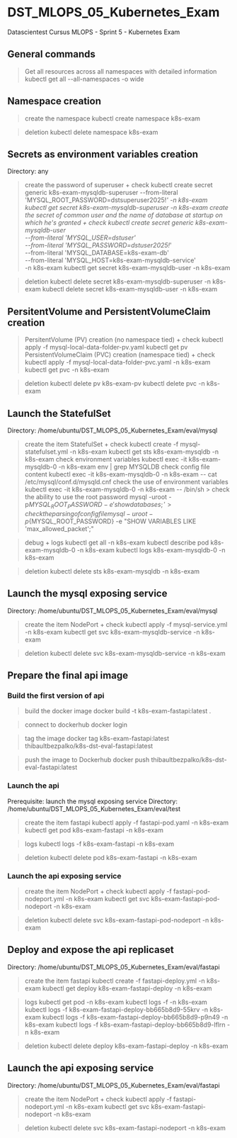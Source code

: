 # DST_MLOPS_05_Kubernetes_Exam
Datascientest Cursus MLOPS - Sprint 5 - Kubernetes Exam



## General commands
> Get all resources across all namespaces with detailed information
kubectl get all --all-namespaces -o wide



## Namespace creation
> create the namespace
kubectl create namespace k8s-exam

> deletion
kubectl delete namespace k8s-exam



## Secrets as environment variables creation
Directory: any 

> create the password of superuser + check
kubectl create secret generic k8s-exam-mysqldb-superuser --from-literal 'MYSQL_ROOT_PASSWORD=dstsuperuser2025!_' -n k8s-exam
kubectl get secret k8s-exam-mysqldb-superuser -n k8s-exam
> create the secret of common user and the name of database at startup on which he's granted + check
kubectl create secret generic k8s-exam-mysqldb-user \
--from-literal 'MYSQL_USER=dstuser' \
--from-literal 'MYSQL_PASSWORD=dstuser2025!_' \
--from-literal 'MYSQL_DATABASE=k8s-exam-db' \
--from-literal 'MYSQL_HOST=k8s-exam-mysqldb-service' \
-n k8s-exam
kubectl get secret k8s-exam-mysqldb-user -n k8s-exam

> deletion
kubectl delete secret k8s-exam-mysqldb-superuser -n k8s-exam
kubectl delete secret k8s-exam-mysqldb-user -n k8s-exam



## PersitentVolume and PersistentVolumeClaim creation
> PersitentVolume (PV) creation (no namespace tied) + check
kubectl apply -f mysql-local-data-folder-pv.yaml 
kubectl get pv 
> PersistentVolumeClaim (PVC) creation (namespace tied) + check
kubectl apply -f mysql-local-data-folder-pvc.yaml -n k8s-exam
kubectl get pvc -n k8s-exam

> deletion
kubectl delete pv k8s-exam-pv
kubectl delete pvc -n k8s-exam



## Launch the StatefulSet
Directory: /home/ubuntu/DST_MLOPS_05_Kubernetes_Exam/eval/mysql

> create the item StatefulSet + check
kubectl create -f mysql-statefulset.yml -n k8s-exam
kubectl get sts k8s-exam-mysqldb -n k8s-exam
> check environment variables
kubectl exec -it k8s-exam-mysqldb-0 -n k8s-exam env | grep MYSQLDB
> check config file content
kubectl exec -it k8s-exam-mysqldb-0 -n k8s-exam -- cat /etc/mysql/conf.d/mysqld.cnf
> check the use of environment variables
    kubectl exec -it k8s-exam-mysqldb-0 -n k8s-exam -- /bin/sh
    > check the ability to use the root password
    mysql -uroot -p${MYSQL_ROOT_PASSWORD} -e 'show databases;'
    > check the parsing of config file
    mysql -uroot -p${MYSQL_ROOT_PASSWORD} -e "SHOW VARIABLES LIKE 'max_allowed_packet';"

> debug + logs
kubectl get all -n k8s-exam
kubectl describe pod k8s-exam-mysqldb-0 -n k8s-exam
kubectl logs k8s-exam-mysqldb-0 -n k8s-exam

> deletion
kubectl delete sts k8s-exam-mysqldb -n k8s-exam



## Launch the mysql exposing service
Directory: /home/ubuntu/DST_MLOPS_05_Kubernetes_Exam/eval/mysql

> create the item NodePort + check
kubectl apply -f mysql-service.yml -n k8s-exam
kubectl get svc k8s-exam-mysqldb-service -n k8s-exam

> deletion 
kubectl delete svc k8s-exam-mysqldb-service -n k8s-exam



## Prepare the final api image
### Build the first version of api
> build the docker image
docker build -t k8s-exam-fastapi:latest .

> connect to dockerhub
docker login

> tag the image
docker tag k8s-exam-fastapi:latest thibaultbezpalko/k8s-dst-eval-fastapi:latest

> push the image to Dockerhub
docker push thibaultbezpalko/k8s-dst-eval-fastapi:latest


### Launch the api 
Prerequisite: launch the mysql exposing service
Directory: /home/ubuntu/DST_MLOPS_05_Kubernetes_Exam/eval/test

> create the item fastapi
kubectl apply -f fastapi-pod.yaml -n k8s-exam
kubectl get pod k8s-exam-fastapi -n k8s-exam

> logs
kubectl logs -f k8s-exam-fastapi -n k8s-exam

> deletion 
kubectl delete pod k8s-exam-fastapi -n k8s-exam


### Launch the api exposing service
> create the item NodePort + check
kubectl apply -f fastapi-pod-nodeport.yml -n k8s-exam
kubectl get svc k8s-exam-fastapi-pod-nodeport -n k8s-exam

> deletion 
kubectl delete svc k8s-exam-fastapi-pod-nodeport -n k8s-exam



## Deploy and expose the api replicaset
Directory: /home/ubuntu/DST_MLOPS_05_Kubernetes_Exam/eval/fastapi

> create the item fastapi
kubectl create -f fastapi-deploy.yml -n k8s-exam
kubectl get deploy k8s-exam-fastapi-deploy -n k8s-exam

> logs
kubectl get pod -n k8s-exam
kubectl logs -f <pod name> -n k8s-exam
kubectl logs -f k8s-exam-fastapi-deploy-bb665b8d9-55krv -n k8s-exam
kubectl logs -f k8s-exam-fastapi-deploy-bb665b8d9-p9n49 -n k8s-exam
kubectl logs -f k8s-exam-fastapi-deploy-bb665b8d9-lflrn -n k8s-exam

> deletion 
kubectl delete deploy k8s-exam-fastapi-deploy -n k8s-exam




## Launch the api exposing service
Directory: /home/ubuntu/DST_MLOPS_05_Kubernetes_Exam/eval/fastapi

> create the item NodePort + check
kubectl apply -f fastapi-nodeport.yml -n k8s-exam
kubectl get svc k8s-exam-fastapi-nodeport -n k8s-exam

> deletion 
kubectl delete svc k8s-exam-fastapi-nodeport -n k8s-exam



